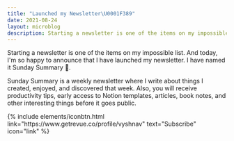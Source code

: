 ```yaml
---
title: "Launched my Newsletter\U0001F389"
date: 2021-08-24
layout: microblog
description: Starting a newsletter is one of the items on my impossible list. And today, I'm so happy to announce that I have launched my newsletter
---
```

Starting a newsletter is one of the items on my impossible list. And today, I'm so happy to announce that I have launched my newsletter. I have named it Sunday Summary 🥝.

Sunday Summary is a weekly newsletter where I write about things I created, enjoyed, and discovered that week. Also, you will receive productivity tips, early access to Notion templates, articles, book notes, and other interesting things before it goes public.

<p class="text-center">
{% include elements/iconbtn.html link="https://www.getrevue.co/profile/vyshnav" text="Subscribe" icon="link" %}
</p>